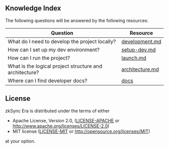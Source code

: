 ## Knowledge Index

The following questions will be answered by the following resources:

| Question                                                | Resource                                |
| ------------------------------------------------------- | --------------------------------------- |
| What do I need to develop the project locally?          | [development.md](docs/development.md)   |
| How can I set up my dev environment?                    | [setup-dev.md](docs/setup-dev.md)       |
| How can I run the project?                              | [launch.md](docs/launch.md)             |
| What is the logical project structure and architecture? | [architecture.md](docs/architecture.md) |
| Where can I find developer docs?                        | [docs](https://v2-docs.zksync.io/dev/)  |

## License

zkSync Era is distributed under the terms of either

- Apache License, Version 2.0, ([LICENSE-APACHE](LICENSE-APACHE) or <http://www.apache.org/licenses/LICENSE-2.0>)
- MIT license ([LICENSE-MIT](LICENSE-MIT) or <http://opensource.org/licenses/MIT>)

at your option.


